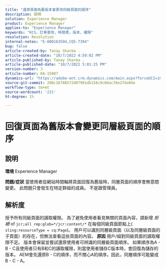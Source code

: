 ```yaml
---
title: "還原頁面為舊版本會更改同級頁面的順序"
description: 說明
solution: Experience Manager
product: Experience Manager
applies-to: "Experience Manager"
keywords: "KCS，訂單更改，時間表，版本，權限"
resolution: Resolution
internal-notes: "E-000163594,CQ5-7394"
bug: false
article-created-by: Tanay Sharma .
article-created-date: "10/7/2022 4:50:02 PM"
article-published-by: Tanay Sharma .
article-published-date: "10/7/2022 5:01:25 PM"
version-number: 3
article-number: KA-15907
dynamics-url: "https://adobe-ent.crm.dynamics.com/main.aspx?forceUCI=1&pagetype=entityrecord&etn=knowledgearticle&id=65f57811-6046-ed11-bba2-0022480868ff"
source-git-commit: 208c16788572d07901db158c9c0dac76e2fda04e
workflow-type: tm+mt
source-wordcount: '221'
ht-degree: 1%

---
```


# 回復頁面為舊版本會變更同層級頁面的順序

## 說明

<b>環境</b>
Experience Manager


<b>問題/症狀</b>
當使用者從網站時間軸將頁面回復為舊版時，同層頁面的順序會無意間變更。 此問題只會發生在特定群組的成員。 不是跟管理員。


## 解析度


授予所有同級頁面的讀取權限。 為了避免使用者看見無關的頁面內容，請新增 *拒絕* of `jcr;all rep:glob=*/jcr:content/*` 在每個同級頁面節點上( `sling:resourceType = cq:Page`)。 用戶可以識別同層級頁面（以及同層級頁面的子頁面）的存在，但無法查看這些頁面的內容。
<b>原因</b>
用戶/組對同級頁面的讀取權限不足。 版本會保留並嘗試還原使用者可辨識的同層級頁面順序。 如果順序為A - B - C且使用者只有B和C的讀取權限，則當使用者儲存C版本時，會回復為儲存的版本。 AEM會先還原B - C的順序，而不關心A的順序。因此，同層順序可能變成B - C - A。
